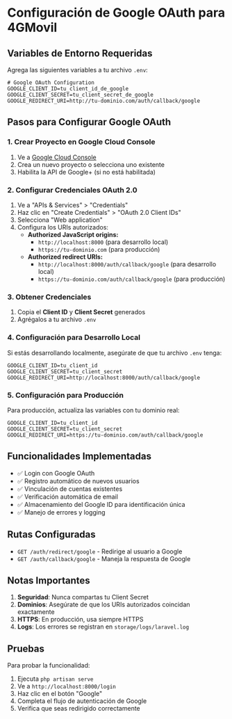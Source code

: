 # Configuración de Google OAuth para 4GMovil

## Variables de Entorno Requeridas

Agrega las siguientes variables a tu archivo `.env`:

```env
# Google OAuth Configuration
GOOGLE_CLIENT_ID=tu_client_id_de_google
GOOGLE_CLIENT_SECRET=tu_client_secret_de_google
GOOGLE_REDIRECT_URI=http://tu-dominio.com/auth/callback/google
```

## Pasos para Configurar Google OAuth

### 1. Crear Proyecto en Google Cloud Console

1. Ve a [Google Cloud Console](https://console.cloud.google.com/)
2. Crea un nuevo proyecto o selecciona uno existente
3. Habilita la API de Google+ (si no está habilitada)

### 2. Configurar Credenciales OAuth 2.0

1. Ve a "APIs & Services" > "Credentials"
2. Haz clic en "Create Credentials" > "OAuth 2.0 Client IDs"
3. Selecciona "Web application"
4. Configura los URIs autorizados:
   - **Authorized JavaScript origins:**
     - `http://localhost:8000` (para desarrollo local)
     - `https://tu-dominio.com` (para producción)
   - **Authorized redirect URIs:**
     - `http://localhost:8000/auth/callback/google` (para desarrollo local)
     - `https://tu-dominio.com/auth/callback/google` (para producción)

### 3. Obtener Credenciales

1. Copia el **Client ID** y **Client Secret** generados
2. Agrégalos a tu archivo `.env`

### 4. Configuración para Desarrollo Local

Si estás desarrollando localmente, asegúrate de que tu archivo `.env` tenga:

```env
GOOGLE_CLIENT_ID=tu_client_id
GOOGLE_CLIENT_SECRET=tu_client_secret
GOOGLE_REDIRECT_URI=http://localhost:8000/auth/callback/google
```

### 5. Configuración para Producción

Para producción, actualiza las variables con tu dominio real:

```env
GOOGLE_CLIENT_ID=tu_client_id
GOOGLE_CLIENT_SECRET=tu_client_secret
GOOGLE_REDIRECT_URI=https://tu-dominio.com/auth/callback/google
```

## Funcionalidades Implementadas

- ✅ Login con Google OAuth
- ✅ Registro automático de nuevos usuarios
- ✅ Vinculación de cuentas existentes
- ✅ Verificación automática de email
- ✅ Almacenamiento del Google ID para identificación única
- ✅ Manejo de errores y logging

## Rutas Configuradas

- `GET /auth/redirect/google` - Redirige al usuario a Google
- `GET /auth/callback/google` - Maneja la respuesta de Google

## Notas Importantes

1. **Seguridad**: Nunca compartas tu Client Secret
2. **Dominios**: Asegúrate de que los URIs autorizados coincidan exactamente
3. **HTTPS**: En producción, usa siempre HTTPS
4. **Logs**: Los errores se registran en `storage/logs/laravel.log`

## Pruebas

Para probar la funcionalidad:

1. Ejecuta `php artisan serve`
2. Ve a `http://localhost:8000/login`
3. Haz clic en el botón "Google"
4. Completa el flujo de autenticación de Google
5. Verifica que seas redirigido correctamente
